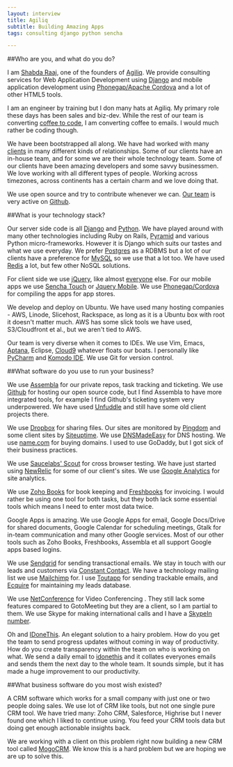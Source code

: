 ```yaml
---
layout: interview
title: Agiliq
subtitle: Building Amazing Apps
tags: consulting django python sencha

---
```


##Who are you, and what do you do?

I am [Shabda Raaj](http://shabdaraaj.com/), one of the founders of [Agiliq](http://agiliq.com/). We provide consulting services for Web Application Development using [Django](http://djangoproject.com/) and mobile application development using [Phonegap/Apache Cordova](http://phonegap.com/) and a lot of other HTML5 tools.

I am an engineer by training but I don many hats at Agiliq. My primary role these days has been sales and biz-dev. While the rest of our team is converting [coffee to code](http://www.urbandictionary.com/define.php?term=programmer), I am converting coffee to emails. I would much rather be coding though.

We have been bootstrapped all along. We have had worked with many [clients](http://agiliq.com/ourwork) in many different kinds of relationships. Some of our clients have an in-house team, and for some we are their whole technology team. Some of our clients have been amazing developers and some savvy businessmen. We love working with all different types of people. Working across timezones, across continents has a certain charm and we love doing that.

We use open source and try to contribute whenever we can. [Our team](http://agiliq.com/whoweare) is very active on [Github](https://github.com/agiliq).

##What is your technology stack?

Our server side code is all [Django](https://www.djangoproject.com/) and [Python](http://python.org/). We have played around with many other technologies including Ruby on Rails, [Pyramid](http://pypi.python.org/pypi/pyramid/) and various Python micro-frameworks. However it is Django which suits our tastes and what we use everyday. We prefer [Postgres](http://www.postgresql.org/) as a RDBMS but a lot of our clients have a preference for [MySQL](http://www.mysql.com/) so we use that a lot too. We have used [Redis](http://redis.io/) a lot, but few other NoSQL solutions.

For client side we use [jQuery](http://jquery.com/), like almost [everyone](http://trends.builtwith.com/javascript/jQuery) else. For our mobile apps we use [Sencha Touch](http://www.sencha.com/products/touch) or [Jquery Mobile](http://jquerymobile.com/). We use [Phonegap/Cordova](http://phonegap.com/) for compiling the apps for app stores.

We develop and deploy on Ubuntu. We have used many hosting companies - AWS, Linode, Slicehost, Rackspace, as long as it is a Ubuntu box with root it doesn't matter much. AWS has some slick tools we have used, S3/Cloudfront et al., but we aren't tied to AWS. 

Our team is very diverse when it comes to IDEs. We use Vim, Emacs, [Aptana](http://www.aptana.org/), Eclipse, [Cloud9](https://c9.io/) whatever floats our boats. I personally like [PyCharm](http://www.jetbrains.com/pycharm/) and [Komodo IDE](http://www.activestate.com/komodo-ide). We use Git for version control.


##What software do you use to run your business?

We use [Assembla](http://www.assembla.com/) for our private repos, task tracking and ticketing. We use [Github](https://github.com/) for hosting our open source code, but I find Assembla to have more integrated tools, for example I find Github's ticketing system very underpowered. We have used [Unfuddle](http://unfuddle.com/) and still have some old client projects there.

We use [Dropbox](http://www.dropbox.com/) for sharing files. Our sites are monitored by [Pingdom](http://pingdom.com/) and some client sites by [Siteuptime](http://siteuptime.com/). We use [DNSMadeEasy](http://www.dnsmadeeasy.com/) for DNS hosting. We use [name.com](http://name.com/) for buying domains. I used to use GoDaddy, but I got sick of their business practices.

We use [Saucelabs' Scout](http://scout.saucelabs.com/) for cross browser testing. We have just started using [NewRelic](http://newrelic.com/) for some of our client's sites. We use [Google Analytics](http://google.com/analytics) for site analytics.

We use [Zoho Books](http://books.zoho.com/) for book keeping and [Freshbooks](http://freshbooks.com/) for invoicing. I would rather be using one tool for both tasks, but they both lack some essential tools which means I need to enter most data twice.

Google Apps is amazing. We use Google Apps for email, Google Docs/Drive for shared documents, Google Calendar for scheduling meetings, Gtalk for in-team communication and many other Google services. Most of our other tools such as Zoho Books, Freshbooks, Assembla et all support Google apps based logins.

We use [Sendgrid](http://sendgrid.com/) for sending transactional emails. We stay in touch with our leads and customers via [Constant Contact](http://www.constantcontact.com/). We have a technology mailing list we use [Mailchimp](http://mailchimp.com/) for. I use [Toutapp](http://toutapp.com/) for sending trackable emails, and [Ecquire](http://www.ecquire.com/) for maintaining my leads database.

We use [NetConference](http://www.netconference.com/) for Video Conferencing . They still lack some features compared to GotoMeeting but they are a client, so I am partial to them. We use Skype for making international calls and I have a [SkypeIn number](http://www.skype.com/intl/en-us/features/allfeatures/online-number/).

Oh and [IDoneThis](http://blog.idonethis.com/post/23289885462/how-agiliq-creates-bespoke-webapps-by-focusing-within). An elegant solution to a hairy problem. How do you get the team to send progress updates without coming in way of productivity. How do you create transparency within the team on who is working on what. We send a daily email to [idonethis](http://idonethis.com/) and it collates everyones emails and sends them the next day to the whole team. It sounds simple, but it has made a huge improvement to our productivity.

##What business software do you most wish existed?

A CRM software which works for a small company with just one or two people doing sales. We use lot of CRM like tools, but not one single pure CRM tool. We have tried many: Zoho CRM, Salesforce, Highrise but I never found one which I liked to continue using. You feed your CRM tools data but doing get enough actionable insights back.

We are working with a client on this problem right now building a new CRM tool called [MogoCRM](http://www.mogocrm.com/). We know this is a hard problem but we are hoping we are up to solve this.
